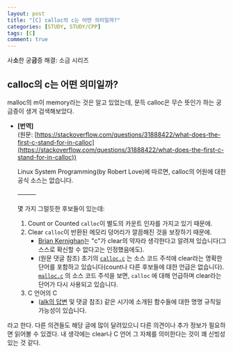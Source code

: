 ```yaml
---
layout: post
title: "[C] calloc의 c는 어떤 의미일까?"
categories: [STUDY, STUDY/CPP]
tags: [C]
comment: true
---
```


사**소**한 궁**금**증 해결: 소금 시리즈

## calloc의 c는 어떤 의미일까?

malloc의 m이 memory라는 것은 알고 있었는데, 문득 calloc은 무슨 뜻인가 하는 궁금증이 생겨 검색해보았다.

- **[번역]**  
(원문: [https://stackoverflow.com/questions/31888422/what-does-the-first-c-stand-for-in-calloc](https://stackoverflow.com/questions/31888422/what-does-the-first-c-stand-for-in-calloc))

    Linux System Programming(by Robert Love)에 따르면, calloc의 어원에 대한 공식 소스는 없습니다.

    ———

    몇 가지 그럴듯한 후보들이 있는데:

    1. Count or Counted
    `calloc`이 별도의 카운트 인자를 가지고 있기 때문에.
    2. Clear
    `calloc`이 반환된 메모리 덩어리가 깔끔해진 것을 보장하기 때문에.
        - [Brian Kernighan](https://ko.wikipedia.org/wiki/%EB%B8%8C%EB%9D%BC%EC%9D%B4%EC%96%B8_%EC%BB%A4%EB%8B%88%ED%95%B8)는 "c"가 clear의 약자라 생각한다고 알려져 있습니다(그 스스로 확신할 수 없다고는 인정했음에도).
        - (원문 댓글 참조) 초기의 [`calloc.c`](https://github.com/dspinellis/unix-history-repo/blob/Research-V7/usr/src/libc/gen/calloc.c) 는 소스 코드 주석에 clear라는 명확한 단어를 포함하고 있습니다(count나 다른 후보들에 대한 언급은 없습니다). [`malloc.c`](https://github.com/dspinellis/unix-history-repo/blob/Research-V7/usr/src/libc/gen/malloc.c) 의 소스 코드 주석을 보면, `calloc` 에 대해 언급하며 clear라는 단어가 다시 사용되고 있습니다.
    3. C 언어의 C
        - ([alk의 답변](https://stackoverflow.com/questions/31888422/what-does-the-first-c-stand-for-in-calloc/31906184#31906184) 및 댓글 참조) 같은 시기에 소개된 함수들에 대한 명명 규칙일 가능성이 있습니다.

라고 한다. 다른 의견들도 해당 글에 많이 달려있으니 다른 의견이나 추가 정보가 필요하면 읽어볼 수 있겠다. 내 생각에는 clear나 C 언어 그 자체를 의미한다는 것이 꽤 신빙성 있는 것 같다.

